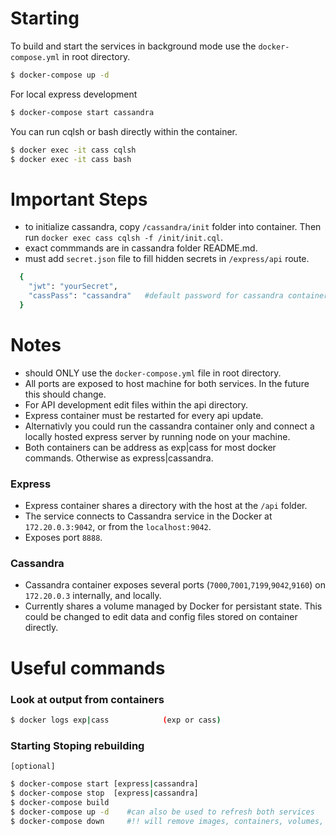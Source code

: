 # Starting
To build and start the services in background mode use the `docker-compose.yml` in root directory.

```bash
$ docker-compose up -d
```
For local express development

```bash
$ docker-compose start cassandra
```

You can run cqlsh or bash directly within the container.
```bash
$ docker exec -it cass cqlsh
$ docker exec -it cass bash
```
# Important Steps
- to initialize cassandra, copy `/cassandra/init` folder into container. Then run `docker exec cass cqlsh -f /init/init.cql`.
- exact commmands are in cassandra folder README.md.
- must add `secret.json` file to fill hidden secrets in `/express/api` route.
```bash
  {
    "jwt": "yourSecret",
    "cassPass": "cassandra"   #default password for cassandra container.
  }
```

# Notes
- should ONLY use the `docker-compose.yml` file in root directory.
- All ports are exposed to host machine for both services. In the future this should change.
- For API development edit files within the api directory.
- Express container must be restarted for every api update.
- Alternativly you could run the cassandra container only and connect a locally hosted express server by running node on your machine.
- Both containers can be address as exp|cass for most docker commands. Otherwise as express|cassandra.

### Express
- Express container shares a directory with the host at the `/api` folder.
- The service connects to Cassandra service in the Docker at `172.20.0.3:9042`, or from the `localhost:9042`.
- Exposes port `8888`.
### Cassandra
- Cassandra container exposes several ports (`7000`,`7001`,`7199`,`9042`,`9160`) on `172.20.0.3` internally, and locally.   
- Currently shares a volume managed by Docker for persistant state. This could be changed to edit data and config files stored on container directly.

# Useful commands 
### Look at output from containers
```bash
$ docker logs exp|cass            (exp or cass)
```      
### Starting Stoping rebuilding
`[optional]`
```bash
$ docker-compose start [express|cassandra]
$ docker-compose stop  [express|cassandra]
$ docker-compose build 
$ docker-compose up -d    #can also be used to refresh both services
$ docker-compose down     #!! will remove images, containers, volumes, networks ... best for cleanup
```
